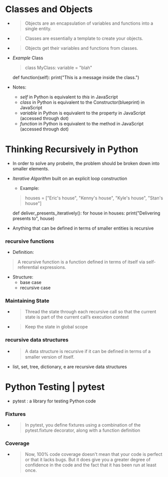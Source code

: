 # Classes and Objects

- > Objects are an encapsulation of variables and functions into a single entity.
- > Classes are essentially a template to create your objects.
- > Objects get their variables and functions from classes.


- _Example_ Class
   > class MyClass:
    variable = "blah"

    def function(self):
        print("This is a message inside the class.")


- Notes:
    - _self_ in Python is equivalent to _this_ in JavaScript
    - _class_ in Python is  equivalent to the Constructor(blueprint) in JavaScript
    - _variable_ in Python is  equivalent to the property in JavaScript (accessed through dot)
    - _function_ in Python is  equivalent to the method in JavaScript (accessed through dot)


# Thinking Recursively in Python
- In order to solve any probelm, the problem should be broken down into smaller elements.
- _Iterative Algorithm_  built on an explicit loop construction
  - Example:
   > houses = ["Eric's house", "Kenny's house", "Kyle's house", "Stan's house"]

     def deliver_presents_iteratively():
     for house in houses:
        print("Delivering presents to", house)
- Anything that can be defined in terms of smaller entities is recursive

### recursive functions 
- Definition: 
 > A recursive function is a function defined in terms of itself via self-referential expressions.
- Structure:
  - base case 
  - recursive case

### Maintaining State
- > Thread the state through each recursive call so that the current state is part of the current  call’s execution context
- > Keep the state in global scope


### recursive data structures
- > A data structure is recursive if it can be deﬁned in terms of a smaller version of itself.
- list, set, tree, dictionary, e are recursive data structures

# Python Testing | pytest

- pytest : a library for testing Python code 

### Fixtures
- > In pytest, you define fixtures using a combination of the pytest.fixture decorator, along with a function definition

### Coverage
- > Now, 100% code coverage doesn't mean that your code is perfect or that it lacks bugs. But it does give you a greater degree of confidence in the code and the fact that it has been run at least once.
